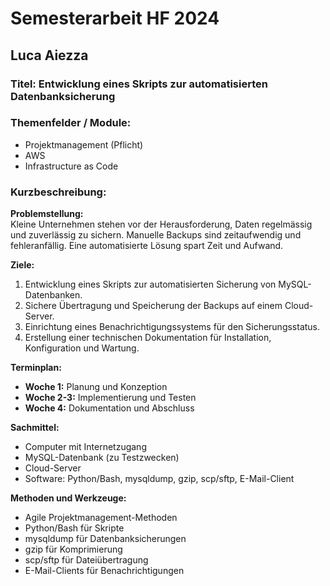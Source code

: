 # Semesterarbeit HF 2024

## Luca Aiezza

### Titel: Entwicklung eines Skripts zur automatisierten Datenbanksicherung

### Themenfelder / Module:
- Projektmanagement (Pflicht)
- AWS  
- Infrastructure as Code

### Kurzbeschreibung:

**Problemstellung:**  
Kleine Unternehmen stehen vor der Herausforderung, Daten regelmässig und zuverlässig zu sichern. Manuelle Backups sind zeitaufwendig und fehleranfällig. Eine automatisierte Lösung spart Zeit und Aufwand.

**Ziele:**
1. Entwicklung eines Skripts zur automatisierten Sicherung von MySQL-Datenbanken.
2. Sichere Übertragung und Speicherung der Backups auf einem Cloud-Server.
3. Einrichtung eines Benachrichtigungssystems für den Sicherungsstatus.
4. Erstellung einer technischen Dokumentation für Installation, Konfiguration und Wartung.

**Terminplan:**
- **Woche 1:** Planung und Konzeption
- **Woche 2-3:** Implementierung und Testen
- **Woche 4:** Dokumentation und Abschluss

**Sachmittel:**
- Computer mit Internetzugang
- MySQL-Datenbank (zu Testzwecken)
- Cloud-Server
- Software: Python/Bash, mysqldump, gzip, scp/sftp, E-Mail-Client

**Methoden und Werkzeuge:**
- Agile Projektmanagement-Methoden
- Python/Bash für Skripte
- mysqldump für Datenbanksicherungen
- gzip für Komprimierung
- scp/sftp für Dateiübertragung
- E-Mail-Clients für Benachrichtigungen
